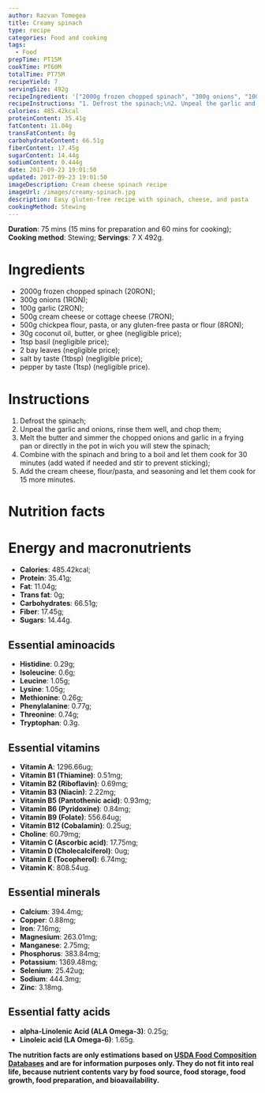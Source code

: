 ```yaml
---
author: Razvan Tomegea
title: Creamy spinach
type: recipe
categories: Food and cooking
tags:
  - Food
prepTime: PT15M
cookTime: PT60M
totalTime: PT75M
recipeYield: 7
servingSize: 492g
recipeIngredient: '["2000g frozen chopped spinach", "300g onions", "100g garlic", "500g cream cheese or cottage cheese", "500g chickpea flour, pasta, or any gluten-free pasta or flour", "2 bay leaves", "30g coconut oil, butter, or ghee", "1tsp basil", "salt by taste (1tbsp)", "pepper by taste (1tsp)"]'
recipeInstructions: "1. Defrost the spinach;\n2. Unpeal the garlic and onions, rinse them well, and chop them;\n3. Melt the butter and simmer the chopped onions and garlic in a frying pan or directly in the pot in wich you will stew the spinach;\n4. Combine with the spinach and bring to a boil and let them cook for 30 minutes (add wated if needed and stir to prevent sticking);5. Add the cream cheese, flour/pasta, and seasoning and let them cook for 15 more minutes."
calories: 485.42kcal
proteinContent: 35.41g
fatContent: 11.04g
transFatContent: 0g
carbohydrateContent: 66.51g
fiberContent: 17.45g
sugarContent: 14.44g
sodiumContent: 0.444g
date: 2017-09-23 19:01:50
updated: 2017-09-23 19:01:50
imageDescription: Cream cheese spinach recipe
imageUrl: /images/creamy-spinach.jpg
description: Easy gluten-free recipe with spinach, cheese, and pasta
cookingMethod: Stewing
---
```

**Duration**: 75 mins (15 mins for preparation and 60 mins for cooking);
**Cooking method**: Stewing;
**Servings**: 7 X 492g.

# Ingredients
- 2000g frozen chopped spinach (20RON);
- 300g onions (1RON);
- 100g garlic (2RON);
- 500g cream cheese or cottage cheese (7RON);
- 500g chickpea flour, pasta, or any gluten-free pasta or flour (8RON);
- 30g coconut oil, butter, or ghee (negligible price);
- 1tsp basil (negligible price);
- 2 bay leaves (negligible price);
- salt by taste (1tbsp) (negligible price);
- pepper by taste (1tsp) (negligible price).
<!-- more -->

# Instructions
1. Defrost the spinach;
2. Unpeal the garlic and onions, rinse them well, and chop them;
3. Melt the butter and simmer the chopped onions and garlic in a frying pan or directly in the pot in wich you will stew the spinach;
4. Combine with the spinach and bring to a boil and let them cook for 30 minutes (add wated if needed and stir to prevent sticking);
5. Add the cream cheese, flour/pasta, and seasoning and let them cook for 15 more minutes.

# Nutrition facts
# Energy and macronutrients
- **Calories**: 485.42kcal;
- **Protein**: 35.41g;
- **Fat**: 11.04g;
- **Trans fat**: 0g;
- **Carbohydrates**: 66.51g;
- **Fiber**: 17.45g;
- **Sugars**: 14.44g.

## Essential aminoacids
- **Histidine**: 0.29g;
- **Isoleucine**: 0.6g;
- **Leucine**: 1.05g;
- **Lysine**: 1.05g;
- **Methionine**: 0.26g;
- **Phenylalanine**: 0.77g;
- **Threonine**: 0.74g;
- **Tryptophan**: 0.3g.

## Essential vitamins
- **Vitamin A**: 1296.66ug;
- **Vitamin B1 (Thiamine)**: 0.51mg;
- **Vitamin B2 (Riboflavin)**: 0.69mg;
- **Vitamin B3 (Niacin)**: 2.22mg;
- **Vitamin B5 (Pantothenic acid)**: 0.93mg;
- **Vitamin B6 (Pyridoxine)**: 0.84mg;
- **Vitamin B9 (Folate)**: 556.64ug;
- **Vitamin B12 (Cobalamin)**: 0.25ug;
- **Choline**: 60.79mg;
- **Vitamin C (Ascorbic acid)**: 17.75mg;
- **Vitamin D (Cholecalciferol)**: 0ug;
- **Vitamin E (Tocopherol)**: 6.74mg;
- **Vitamin K**: 808.54ug.

## Essential minerals
- **Calcium**: 394.4mg;
- **Copper**: 0.88mg;
- **Iron**: 7.16mg;
- **Magnesium**: 263.01mg;
- **Manganese**: 2.75mg;
- **Phosphorus**: 383.84mg;
- **Potassium**: 1369.48mg;
- **Selenium**: 25.42ug;
- **Sodium**: 444.3mg;
- **Zinc**: 3.18mg.

## Essential fatty acids
- **alpha-Linolenic Acid (ALA Omega-3)**: 0.25g;
- **Linoleic acid (LA Omega-6)**: 1.65g.

**The nutrition facts are only estimations based on [USDA Food Composition Databases](https://ndb.nal.usda.gov/ndb/search/list) and are for information purposes only. They do not fit into real life, because nutrient contents vary by food source, food storage, food growth, food preparation, and bioavailability.**
